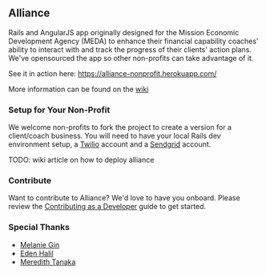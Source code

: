 ## Alliance

Rails and AngularJS app originally designed for the Mission Economic Development Agency (MEDA) to enhance their financial capability coaches' ability to interact with and track the progress of their clients' action plans. We've opensourced the app so other non-profits can take advantage of it.

See it in action here: https://alliance-nonprofit.herokuapp.com/

More information can be found on the [wiki](https://github.com/brit200313/alliance/wiki)

### Setup for Your Non-Profit

We welcome non-profits to fork the project to create a version for a client/coach business. You will need to have your local Rails dev environment setup, a [Twilio](www.twilio.org) account and a [Sendgrid](www.sendgrid.com) account.

TODO: wiki article on how to deploy alliance

### Contribute

Want to contribute to Alliance? We'd love to have you onboard. Please review the [Contributing as a Developer](https://github.com/brit200313/alliance/wiki/Contributing-as-a-Developer) guide to get started.

### Special Thanks

- [Melanie Gin](https://github.com/onelovelyname)
- [Eden Halil](https://github.com/eden1991)
- [Meredith Tanaka](https://github.com/mlttanaka)
